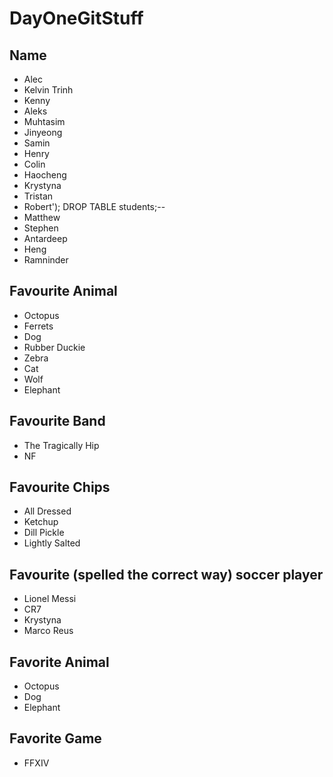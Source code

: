 # DayOneGitStuff

## Name

- Alec
- Kelvin Trinh
- Kenny
- Aleks
- Muhtasim
- Jinyeong
- Samin
- Henry
- Colin
- Haocheng
- Krystyna
- Tristan
- Robert'); DROP TABLE students;--
- Matthew
- Stephen
- Antardeep
- Heng
- Ramninder

## Favourite Animal

- Octopus
- Ferrets
- Dog
- Rubber Duckie
- Zebra
- Cat
- Wolf
- Elephant

## Favourite Band

- The Tragically Hip
- NF

## Favourite Chips

- All Dressed
- Ketchup
- Dill Pickle
- Lightly Salted

## Favourite (spelled the correct way) soccer player

- Lionel Messi
- CR7
- Krystyna
- Marco Reus

## Favorite Animal

- Octopus
- Dog
- Elephant

## Favorite Game

- FFXIV
